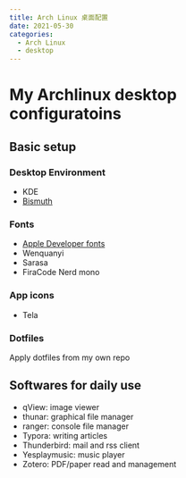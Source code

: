 ```yaml
---
title: Arch Linux 桌面配置
date: 2021-05-30
categories:
  - Arch Linux
  - desktop
---
```




# My Archlinux desktop configuratoins

## Basic setup

### Desktop Environment

+ KDE
+ [Bismuth](https://github.com/Bismuth-Forge/bismuth)

### Fonts

+ [Apple Developer fonts](https://developer.apple.com/fonts/)
+ Wenquanyi
+ Sarasa
+ FiraCode Nerd mono

### App icons

+ Tela

### Dotfiles

Apply dotfiles from my own repo

## Softwares for daily use

+ qView: image viewer
+ thunar: graphical file manager
+ ranger: console file manager
+ Typora: writing articles
+ Thunderbird: mail and rss client
+ Yesplaymusic: music player
+ Zotero: PDF/paper read and management
